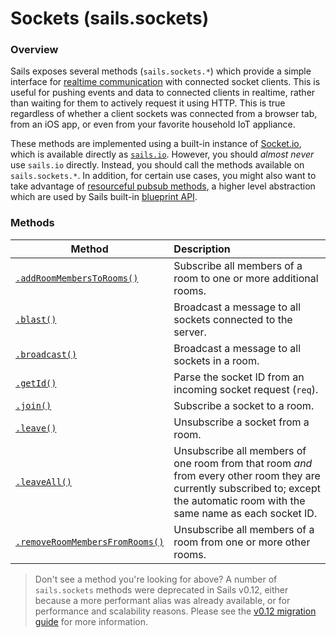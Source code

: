 # Sockets (sails.sockets)

### Overview

Sails exposes several methods (`sails.sockets.*`) which provide a simple interface for [realtime communication](http://sailsjs.org/documentation/concepts/realtime) with connected socket clients.  This is useful for pushing events and data to connected clients in realtime, rather than waiting for them to actively request it using HTTP.  This is true regardless of whether a client sockets was connected from a browser tab, from an iOS app, or even from your favorite household IoT appliance.

These methods are implemented using a built-in instance of [Socket.io](http://socket.io), which is available directly as [`sails.io`](http://sailsjs.org/documentationreference/application/application.md#sailsio).  However, you should _almost never_ use `sails.io` directly.  Instead, you should call the methods available on `sails.sockets.*`.  In addition, for certain use cases, you might also want to take advantage of [resourceful pubsub methods](http://sailsjs.org/documentation/reference/web-sockets/resourceful-pub-sub), a higher level abstraction which are used by Sails built-in [blueprint API](http://sailsjs.org/documentation/reference/blueprint-api).


### Methods

| Method                             | Description                                              |
|------------------------------------|:---------------------------------------------------------|
| [`.addRoomMembersToRooms()`](http://sailsjs.org/documentation/reference/web-sockets/sails-sockets/add-room-members-to-rooms)        | Subscribe all members of a room to one or more additional rooms.
| [`.blast()`](http://sailsjs.org/documentation/reference/web-sockets/sails-sockets/blast)        | Broadcast a message to all sockets connected to the server.
| [`.broadcast()`](http://sailsjs.org/documentation/reference/web-sockets/sails-sockets/broadcast)        | Broadcast a message to all sockets in a room.
| [`.getId()`](http://sailsjs.org/documentation/reference/web-sockets/sails-sockets/get-id)        | Parse the socket ID from an incoming socket request (`req`).
| [`.join()`](http://sailsjs.org/documentation/reference/web-sockets/sails-sockets/join)        | Subscribe a socket to a room.
| [`.leave()`](http://sailsjs.org/documentation/reference/web-sockets/sails-sockets/leave)        | Unsubscribe a socket from a room.
| [`.leaveAll()`](http://sailsjs.org/documentation/reference/web-sockets/sails-sockets/broadcast)        | Unsubscribe all members of one room from that room _and_ from every other room they are currently subscribed to; except the automatic room with the same name as each socket ID.
| [`.removeRoomMembersFromRooms()`](http://sailsjs.org/documentation/reference/web-sockets/sails-sockets/remove-room-members-from-rooms)        | Unsubscribe all members of a room from one or more other rooms.


> Don't see a method you're looking for above?  A number of `sails.sockets` methods were deprecated in Sails v0.12, either because a more performant alias was already available, or for performance and scalability reasons.  Please see the [v0.12 migration guide](http://sailsjs.org/documentation/concepts/upgrading/to-v-0-12) for more information.



<docmeta name="displayName" value="sails.sockets">
